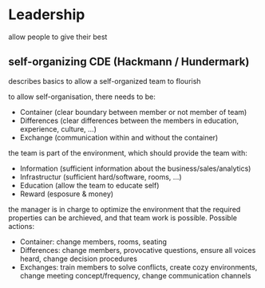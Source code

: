 # Leadership

allow people to give their best

## self-organizing CDE (Hackmann / Hundermark)

describes basics to allow a self-organized team to flourish

to allow self-organisation, there needs to be:

- Container (clear boundary between member or not member of team)
- Differences (clear differences between the members in education, experience, culture, ...)
- Exchange (communication within and without the container)

the team is part of the environment, which should provide the team with:

- Information (sufficient information about the business/sales/analytics)
- Infrastructur (sufficient hard/software, rooms, ...)
- Education (allow the team to educate self)
- Reward (esposure & money)

the manager is in charge to optimize the environment that the required properties can be archieved, and that team work is possible. Possible actions:

- Container: change members, rooms, seating
- Differences: change members, provocative questions, ensure all voices heard, change decision procedures
- Exchanges: train members to solve conflicts, create cozy environments, change meeting concept/frequency, change communication channels  
